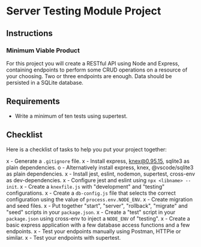 # Server Testing Module Project

## Instructions

### Minimum Viable Product

For this project you will create a RESTful API using Node and Express, containing endpoints to perform some CRUD operations on a resource of your choosing. Two or three endpoints are enough. Data should be persisted in a SQLite database.

## Requirements

- Write a minimum of ten tests using supertest.

## Checklist

Here is a checklist of tasks to help you put your project together:

x - Generate a `.gitignore` file.
x - Install express, knex@0.95.15, sqlite3 as plain dependencies.
o - Alternatively install express, knex, @vscode/sqlite3 as plain dependencies.
x - Install jest, eslint, nodemon, supertest, cross-env as dev-dependencies.
x - Configure jest and eslint using `npx <libname> --init`.
x - Create a `knexfile.js` with "development" and "testing" configurations.
x - Create a `db-config.js` file that selects the correct configuration using the value of `process.env.NODE_ENV`.
x - Create migration and seed files.
x - Put together "start", "server", "rollback", "migrate" and "seed" scripts in your `package.json`.
x - Create a "test" script in your `package.json` using cross-env to inject a `NODE_ENV` of "testing".
x - Create a basic express application with a few database access functions and a few endpoints.
x - Test your endpoints manually using Postman, HTTPie or similar.
x - Test your endpoints with supertest.
